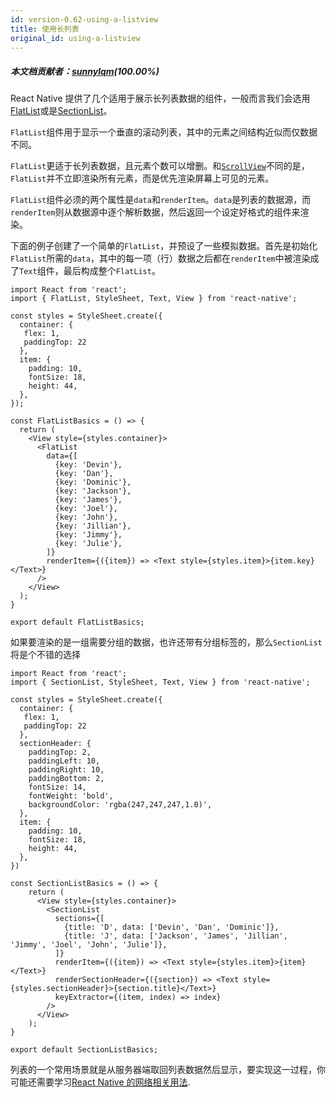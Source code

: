 ```yaml
---
id: version-0.62-using-a-listview
title: 使用长列表
original_id: using-a-listview
---
```


##### 本文档贡献者：[sunnylqm](https://github.com/search?q=sunnylqm%40qq.com+in%3Aemail&type=Users)(100.00%)

React Native 提供了几个适用于展示长列表数据的组件，一般而言我们会选用[FlatList](flatlist.md)或是[SectionList](sectionlist.md)。

`FlatList`组件用于显示一个垂直的滚动列表，其中的元素之间结构近似而仅数据不同。

`FlatList`更适于长列表数据，且元素个数可以增删。和[`ScrollView`](using-a-scrollview.md)不同的是，`FlatList`并不立即渲染所有元素，而是优先渲染屏幕上可见的元素。

`FlatList`组件必须的两个属性是`data`和`renderItem`。`data`是列表的数据源，而`renderItem`则从数据源中逐个解析数据，然后返回一个设定好格式的组件来渲染。

下面的例子创建了一个简单的`FlatList`，并预设了一些模拟数据。首先是初始化`FlatList`所需的`data`，其中的每一项（行）数据之后都在`renderItem`中被渲染成了`Text`组件，最后构成整个`FlatList`。

```SnackPlayer name=FlatList%20Basics
import React from 'react';
import { FlatList, StyleSheet, Text, View } from 'react-native';

const styles = StyleSheet.create({
  container: {
   flex: 1,
   paddingTop: 22
  },
  item: {
    padding: 10,
    fontSize: 18,
    height: 44,
  },
});

const FlatListBasics = () => {
  return (
    <View style={styles.container}>
      <FlatList
        data={[
          {key: 'Devin'},
          {key: 'Dan'},
          {key: 'Dominic'},
          {key: 'Jackson'},
          {key: 'James'},
          {key: 'Joel'},
          {key: 'John'},
          {key: 'Jillian'},
          {key: 'Jimmy'},
          {key: 'Julie'},
        ]}
        renderItem={({item}) => <Text style={styles.item}>{item.key}</Text>}
      />
    </View>
  );
}

export default FlatListBasics;
```

如果要渲染的是一组需要分组的数据，也许还带有分组标签的，那么`SectionList`将是个不错的选择

```SnackPlayer name=SectionList%20Basics
import React from 'react';
import { SectionList, StyleSheet, Text, View } from 'react-native';

const styles = StyleSheet.create({
  container: {
   flex: 1,
   paddingTop: 22
  },
  sectionHeader: {
    paddingTop: 2,
    paddingLeft: 10,
    paddingRight: 10,
    paddingBottom: 2,
    fontSize: 14,
    fontWeight: 'bold',
    backgroundColor: 'rgba(247,247,247,1.0)',
  },
  item: {
    padding: 10,
    fontSize: 18,
    height: 44,
  },
})

const SectionListBasics = () => {
    return (
      <View style={styles.container}>
        <SectionList
          sections={[
            {title: 'D', data: ['Devin', 'Dan', 'Dominic']},
            {title: 'J', data: ['Jackson', 'James', 'Jillian', 'Jimmy', 'Joel', 'John', 'Julie']},
          ]}
          renderItem={({item}) => <Text style={styles.item}>{item}</Text>}
          renderSectionHeader={({section}) => <Text style={styles.sectionHeader}>{section.title}</Text>}
          keyExtractor={(item, index) => index}
        />
      </View>
    );
}

export default SectionListBasics;
```

列表的一个常用场景就是从服务器端取回列表数据然后显示，要实现这一过程，你可能还需要学习[React Native 的网络相关用法](network.md).
